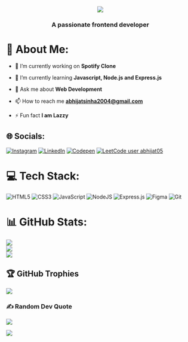 <h1 align="center">
  <a href="https://git.io/typing-svg">
    <img src="https://readme-typing-svg.herokuapp.com/?lines=Hello,+There!+👋;This+is+Abhijat+Sinha;Nice+to+meet+you!&center=true&size=30">
  </a>
  <h3 align="center">A passionate frontend developer</h3>
</h1>

# 💫 About Me:
- 🔭 I’m currently working on **Spotify Clone**

- 🌱 I’m currently learning **Javascript, Node.js and Express.js**

- 💬 Ask me about **Web Development**

- 📫 How to reach me **abhijatsinha2004@gmail.com**

- ⚡ Fun fact **I am Lazzy**


## 🌐 Socials:
[![Instagram](https://img.shields.io/badge/Instagram-%23E4405F.svg?logo=Instagram&logoColor=white)](https://instagram.com/im_abhijat05) [![LinkedIn](https://img.shields.io/badge/LinkedIn-%230077B5.svg?logo=linkedin&logoColor=white)](https://linkedin.com/in/abhijat-sinha-990ab82a4) [![Codepen](https://img.shields.io/badge/Codepen-000000?style=for-the-badge&logo=codepen&logoColor=white)](https://codepen.io/Abhijat05) 
[![LeetCode user abhijat05](https://img.shields.io/badge/dynamic/json?style=flat-square&labelColor=black&color=%23ffa116&label=Solved&query=solvedOverTotal&url=https%3A%2F%2Fleetcode-badge.vercel.app%2Fapi%2Fusers%2Fabhijat05&logo=leetcode&logoColor=yellow)](https://leetcode.com/abhijat05/)


# 💻 Tech Stack:
![HTML5](https://img.shields.io/badge/html5-%23E34F26.svg?style=for-the-badge&logo=html5&logoColor=white) ![CSS3](https://img.shields.io/badge/css3-%231572B6.svg?style=for-the-badge&logo=css3&logoColor=white) ![JavaScript](https://img.shields.io/badge/javascript-%23323330.svg?style=for-the-badge&logo=javascript&logoColor=%23F7DF1E) ![NodeJS](https://img.shields.io/badge/node.js-6DA55F?style=for-the-badge&logo=node.js&logoColor=white) ![Express.js](https://img.shields.io/badge/express.js-%23404d59.svg?style=for-the-badge&logo=express&logoColor=%2361DAFB) ![Figma](https://img.shields.io/badge/figma-%23F24E1E.svg?style=for-the-badge&logo=figma&logoColor=white)
![Git](https://img.shields.io/badge/GIT-E44C30?style=for-the-badge&logo=git&logoColor=white)
# 📊 GitHub Stats:
![](https://github-readme-stats.vercel.app/api?username=abhijat05&theme=blue-green&hide_border=false&include_all_commits=true&count_private=false)<br/>
![](https://github-readme-streak-stats.herokuapp.com/?user=abhijat05&theme=blue-green&hide_border=false)<br/>
![](https://github-readme-stats.vercel.app/api/top-langs/?username=abhijat05&theme=blue-green&hide_border=false&include_all_commits=true&count_private=false&layout=compact)

## 🏆 GitHub Trophies
![](https://github-profile-trophy.vercel.app/?username=Abhijat05&theme=radical&no-frame=false&no-bg=false&margin-w=4)

### ✍️ Random Dev Quote
![](https://quotes-github-readme.vercel.app/api?type=horizontal&theme=radical)

[![](https://visitcount.itsvg.in/api?id=Abhijat05&icon=0&color=0)](https://visitcount.itsvg.in)

<!-- Created By Abhijat-->